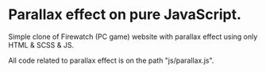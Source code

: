 # Parallax effect on pure JavaScript.

Simple clone of Firewatch (PC game) website with parallax effect using only HTML & SCSS & JS.

All code related to parallax effect is on the path "js/parallax.js".
